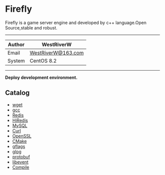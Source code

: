Firefly
===========================
Firefly is a game server engine and developed by c++ language.Open Source,stable and robust.

****
	
|Author|WestRiverW|
|---|---
|Email|WestRiverW@163.com
|System|CentOS 8.2


****

**Deploy development environment.**

## Catalog
* [wget](#wget)
* [gcc](#gcc)
* [Redis](#Redis)
* [HiRedis](#HiRedis)
* [MySQL](#MySQL) 
* [Curl](#Curl)
* [OpenSSL](#OpenSSL)
* [CMake](#CMake)
* [gflags](#gflags) 
* [glog](#glog)
* [protobuf](#protobuf)
* [libevent](#libevent)
* [Compile](#Compile)